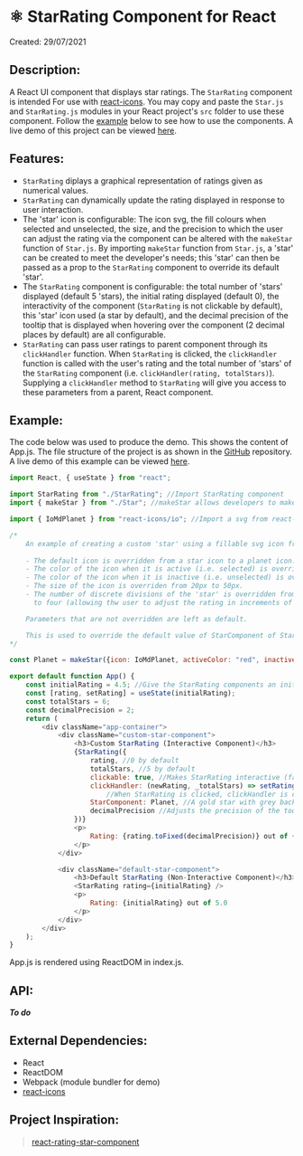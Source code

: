 # ⚛️ StarRating Component for React

Created: 29/07/2021

## Description: 

A React UI component that displays star ratings. The `StarRating` component is intended For use with [react-icons](https://react-icons.github.io/react-icons). You may copy and paste the `Star.js` and `StarRating.js` modules in your React project's `src` folder to use these component. Follow the 
[example](#example) below to see how to use the components. A live demo of this project can be viewed [here](https://keanorobinson.netlify.app/react-star-rating).

## Features:
- `StarRating` diplays a graphical representation of ratings given as numerical values.
- `StarRating` can dynamically update the rating displayed in response to user interaction.
- The 'star' icon is configurable: The icon svg, the fill colours when selected and unselected, the size, and the precision to which the user can adjust the rating via the component can be altered with the `makeStar` function of `Star.js`. By importing `makeStar` function from `Star.js`, a 'star' can be created to meet the developer's needs; this 'star' can then be passed as a prop to the `StarRating` component to override its default 'star'.
- The `StarRating` component is configurable: the total number of 'stars' displayed (default 5 'stars), the initial rating displayed (default 0), the interactivity of the component (`StarRating` is not clickable by default), this 'star' icon used (a star by default), and the decimal precision of the tooltip that is displayed when hovering over the component (2 decimal places by default) are all configurable.
- `StarRating` can pass user ratings to parent component through its `clickHandler` function. When `StarRating` is clicked, the `clickHandler` function is called with the user's rating and the total number of 'stars' of the `StarRating` component (i.e. `clickHandler(rating, totalStars)`). Supplying a `clickHandler` method to `StarRating` will give you access to these parameters from a parent, React component.

## <a id="example"></a>Example:
The code below was used to produce the demo. This shows the content of App.js. The file structure of the project is as shown in the [GitHub](https://github.com/keano-robinson/react-star-rating) repository. A live demo of this example can be viewed [here](https://keanorobinson.netlify.app/react-star-rating).

``` javascript
import React, { useState } from "react";

import StarRating from "./StarRating"; //Import StarRating component
import { makeStar } from "./Star"; //makeStar allows developers to make a custom 'star' icon

import { IoMdPlanet } from "react-icons/io"; //Import a svg from react-icons to make a custom 'star'

/* 
    An example of creating a custom 'star' using a fillable svg icon from react-icons.
    
    - The default icon is overridden from a star icon to a planet icon. 
    - The color of the icon when it is active (i.e. selected) is overridden from yellow to red. 
    - The color of the icon when it is inactive (i.e. unselected) is overridden from grey to black. 
    - The size of the icon is overriden from 20px to 50px.
    - The number of discrete divisions of the 'star' is overridden from 2 (allowing the user to adjust the rating in increments of 0.5) 
      to four (allowing thw user to adjust the rating in increments of 0.25)

    Parameters that are not overridden are left as default.

    This is used to override the default value of StarComponent of StarRating to the new 'star' icon, a planet icon.
*/

const Planet = makeStar({icon: IoMdPlanet, activeColor: "red", inactiveColor: "black", size: {value:"50", unit:"px"}, numberOfDivisions: 4});

export default function App() {
    const initialRating = 4.5; //Give the StarRating components an inital rating of 4.5 for demonstration purposes
    const [rating, setRating] = useState(initialRating); 
    const totalStars = 6;
    const decimalPrecision = 2;
    return (
        <div className="app-container">
            <div className="custom-star-component">
                <h3>Custom StarRating (Interactive Component)</h3>
                {StarRating({
                    rating, //0 by default
                    totalStars, //5 by default
                    clickable: true, //Makes StarRating interactive (false by default)
                    clickHandler: (newRating, _totalStars) => setRating(newRating), //Dynamically adjusts rating. These values are used in the paragraph below.
                        //When StarRating is clicked, clickHandler is called with the new rating and total number of 'stars' of the StarRating component
                    StarComponent: Planet, //A gold star with grey background by default
                    decimalPrecision //Adjusts the precision of the tooltip
                })}
                <p>
                    Rating: {rating.toFixed(decimalPrecision)} out of {totalStars.toFixed(decimalPrecision)}
                </p>
            </div>

            <div className="default-star-component">
                <h3>Default StarRating (Non-Interactive Component)</h3>
                <StarRating rating={initialRating} />
                <p>
                    Rating: {initialRating} out of 5.0
                </p>
            </div>
        </div>
    );
}
```
App.js is rendered using ReactDOM in index.js.

## API:
***To do***

## External Dependencies:
- React
- ReactDOM
- Webpack (module bundler for demo)
- [react-icons](https://react-icons.github.io/react-icons/)

## Project Inspiration:
> [react-rating-star-component](https://www.npmjs.com/package/react-rating-stars-component)